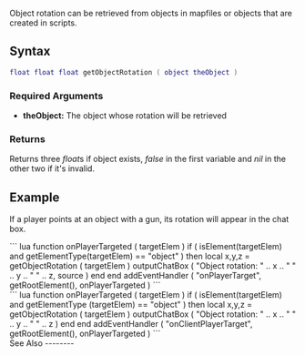 Object rotation can be retrieved from objects in mapfiles or objects that are created in scripts.

Syntax
------

``` lua
float float float getObjectRotation ( object theObject )       
```

### Required Arguments

-   **theObject:** The object whose rotation will be retrieved

### Returns

Returns three *float*s if object exists, *false* in the first variable and *nil* in the other two if it's invalid.

Example
-------

If a player points at an object with a gun, its rotation will appear in the chat box.

<section name="Server" class="server" show="true">
``` lua
function onPlayerTargeted ( targetElem )
    if ( isElement(targetElem) and getElementType(targetElem) == "object" ) then
        local x,y,z = getObjectRotation ( targetElem )
        outputChatBox ( "Object rotation: " .. x .. " " .. y .. " " .. z, source )
    end
end
addEventHandler ( "onPlayerTarget", getRootElement(), onPlayerTargeted )
```

</section>
<section name="Client" class="client">
``` lua
function onPlayerTargeted ( targetElem )
    if ( isElement(targetElem) and getElementType (targetElem) == "object" ) then
        local x,y,z = getObjectRotation ( targetElem )
        outputChatBox ( "Object rotation: " .. x .. " " .. y .. " " .. z )
    end
end
addEventHandler ( "onClientPlayerTarget", getRootElement(), onPlayerTargeted )
```

</section>
See Also
--------
